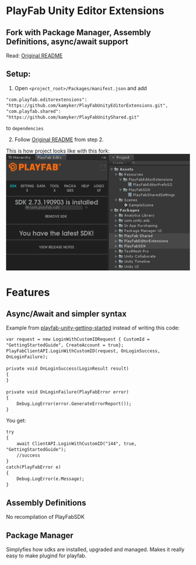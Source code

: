 # PlayFab Unity Editor Extensions

## Fork with Package Manager, Assembly Definitions, async/await support

Read: [Original README](https://github.com/PlayFab/UnityEditorExtensions/blob/master/README.md)

## Setup:
  
  1. Open `<project_root>/Packages/manifest.json` and add
  ```
  "com.playfab.editorextensions": "https://github.com/kamyker/PlayFabUnityEditorExtensions.git",
  "com.playfab.shared": "https://github.com/kamyker/PlayFabUnityShared.git"
  ```
  to `dependencies`
  
  2. Follow [Original README](https://github.com/PlayFab/UnityEditorExtensions/blob/master/README.md) from step 2.

This is how project looks like with this fork:
![project](_repoAssets/img/EdEx_Project.png?raw=true "Title")

# Features
## Async/Await and simpler syntax
Example from  [playfab-unity-getting-started](https://api.playfab.com/docs/getting-started/unity-getting-started) instead of writing this code:
```
var request = new LoginWithCustomIDRequest { CustomId = "GettingStartedGuide", CreateAccount = true};
PlayFabClientAPI.LoginWithCustomID(request, OnLoginSuccess, OnLoginFailure);

private void OnLoginSuccess(LoginResult result)
{
}

private void OnLoginFailure(PlayFabError error)
{
    Debug.LogError(error.GenerateErrorReport());
}
```
You get:
```
try
{
    await ClientAPI.LoginWithCustomID("144", true, "GettingStartedGuide");
    //success
}
catch(PlayFabError e)
{
    Debug.LogError(e.Message);
}
```
## Assembly Definitions
No recompilation of PlayFabSDK

## Package Manager
Simplyfies how sdks are installed, upgraded and managed. Makes it really easy to make plugind for playfab.
